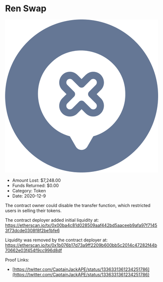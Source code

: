 # Ren Swap
![Ren Swap](/rektimages/Ren-Swap.png)
- Amount Lost: $7,248.00
- Funds Returned: $0.00
- Category: Token
- Date: 2020-12-9

The contract owner could disable the transfer function, which restricted users in selling their tokens.  
  
The contract deployer added initial liquidity at:  
https://etherscan.io/tx/0x00ba4c81d028509aaf442bd5aaceeb9afa97f71453f73dcde0308f8f2be1bfe6  
  
Liquidity was removed by the contract deployer at:  
https://etherscan.io/tx/0x1b076b17d73a9ff2209b600bb5c2014c47282f44b70662e03f454f9cc996d8df


Proof Links:
- [https://twitter.com/CaptainJackAPE/status/1336331361234251786](https://twitter.com/CaptainJackAPE/status/1336331361234251786)


